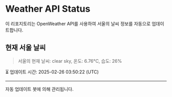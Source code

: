 
# Weather API Status

이 리포지토리는 OpenWeather API를 사용하여 서울의 날씨 정보를 자동으로 업데이트합니다.

## 현재 서울 날씨
> 서울의 현재 날씨: clear sky, 온도: 6.76°C, 습도: 26%

⏳ 업데이트 시간: 2025-02-26 03:50:22 (UTC)

---
자동 업데이트 봇에 의해 관리됩니다.
